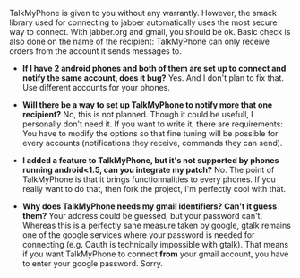 TalkMyPhone is given to you without any warrantly. However, the smack library
used for connecting to jabber automatically uses the most secure way to
connect. With jabber.org and gmail, you should be ok. Basic check is also done
on the name of the recipient: TalkMyPhone can only receive orders from the
account it sends messages to.

  * **If I have 2 android phones and both of them are set up to connect and notify the same account, does it bug?**
Yes. And I don't plan to fix that. Use different accounts for your phones.

  * **Will there be a way to set up TalkMyPhone to notify more that one recipient?**
No, this is not planned. Though it could be usefull, I personally don't need
it. If you want to write it, there are requirements: You have to modify the
options so that fine tuning will be possible for every accounts (notifications
they receive, commands they can send).

  * **I added a feature to TalkMyPhone, but it's not supported by phones running android<1.5, can you integrate my patch?**
No. The point of TalkMyPhone is that it brings functionnalities to every
phones. If you really want to do that, then fork the project, I'm perfectly
cool with that.

  * **Why does TalkMyPhone needs my gmail identifiers? Can't it guess them?**
Your address could be guessed, but your password can't. Whereas this is a perfectly sane measure taken by google, gtalk remains one of the google services where your password is needed for connecting (e.g. Oauth is technically impossible with gtalk). That means if you want TalkMyPhone to connect **from** your gmail account, you have to enter your google password. Sorry.